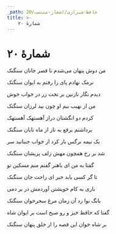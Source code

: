 ```yaml
---
_path: حافظ-شیرازی/اشعار-منتسب/20
title: >-
    شمارهٔ ۲۰
---
```

# شمارهٔ ۲۰

<div class="b" id="bn1"><div class="m1"><p>من دوش پنهان می‌شدم تا قصر جانان سنگنک</p></div>
<div class="m2"><p>نرمک نهادم پای را رفتم به ایوان سنگنک</p></div></div>
<div class="b" id="bn2"><div class="m1"><p>دیدم نگار نازنین بر تخت زر در خواب خوش</p></div>
<div class="m2"><p>من از نهیب بیم او چون بید لرزان سنگنک</p></div></div>
<div class="b" id="bn3"><div class="m1"><p>کردم دو انگشتان دراز آهستهک آهستهک</p></div>
<div class="m2"><p>برداشتم برقع به ناز از ماه تابان سنگنک</p></div></div>
<div class="b" id="bn4"><div class="m1"><p>یک نیمه نرگس باز کرد از خواب جنبانید سر</p></div>
<div class="m2"><p>شد بر رخ همچون مهش زلف پریشان سنگنک</p></div></div>
<div class="b" id="bn5"><div class="m1"><p>گفتا به من ای باهنر گفتم منم مسکین تو</p></div>
<div class="m2"><p>تا گر کسی یابد خبر ای راحت جان سنگنک</p></div></div>
<div class="b" id="bn6"><div class="m1"><p>باری به کام خویشتن آوردمش در بر دمی</p></div>
<div class="m2"><p>بانگ نوا زد آن زمان مرغ سحرخوان سنگنک</p></div></div>
<div class="b" id="bn7"><div class="m1"><p>گفتا که حافظ خیز و رو صبح است بر ایوان شاه</p></div>
<div class="m2"><p>بر شاه خوان این قصه را از خلق پنهان سنگنک</p></div></div>
